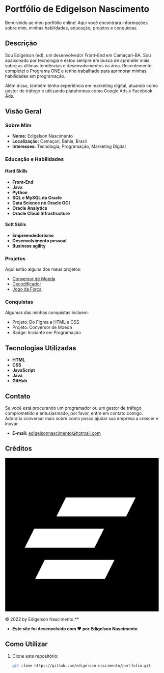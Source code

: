 # Portfólio de Edigelson Nascimento

Bem-vindo ao meu portfólio online! Aqui você encontrará informações sobre mim, minhas habilidades, educação, projetos e conquistas.

## Descrição

Sou Edigelson (ed), um desenvolvedor Front-End em Camaçari-BA. Sou apaixonado por tecnologia e estou sempre em busca de aprender mais sobre as últimas tendências e desenvolvimentos na área. Recentemente, completei o Programa ONE e tenho trabalhado para aprimorar minhas habilidades em programação.

Além disso, também tenho experiência em marketing digital, atuando como gestor de tráfego e utilizando plataformas como Google Ads e Facebook Ads.

## Visão Geral

### Sobre Mim
- **Nome:** Edigelson Nascimento
- **Localização:** Camaçari, Bahia, Brasil
- **Interesses:** Tecnologia, Programação, Marketing Digital

### Educação e Habilidades

#### Hard Skills
- **Front-End**
- **Java**
- **Python**
- **SQL e MySQL da Oracle**
- **Data Science no Oracle OCI**
- **Oracle Analytics**
- **Oracle Cloud Infrastructure**

#### Soft Skills
- **Empreendedorismo**
- **Desenvolvimento pessoal**
- **Business agility**

### Projetos
Aqui estão alguns dos meus projetos:
- [Conversor de Moeda](https://edigelson-nascimento.github.io/conversordemoeda)
- [Decodificador](https://edigelson-nascimento.github.io/decodificador)
- [Jogo da Forca](https://edigelson-nascimento.github.io/jogodaforca)

### Conquistas
Algumas das minhas conquistas incluem:
- Projeto: Do Figma a HTML e CSS
- Projeto: Conversor de Moeda
- Badge: Iniciante em Programação

## Tecnologias Utilizadas
- **HTML**
- **CSS**
- **JavaScript**
- **Java**
- **GitHub**

## Contato
Se você está procurando um programador ou um gestor de tráfego comprometido e entusiasmado, por favor, entre em contato comigo. Adoraria conversar mais sobre como posso ajudar sua empresa a crescer e inovar.

- **E-mail:** edigelsonnascimento@hotmail.com

## Créditos
![Logo](./img/logo.png)

&copy; 2022 by Edigelson Nascimento.**
- **Este site foi desenvolvido com ❤️ por Edigelson Nascimento**

## Como Utilizar

1. Clone este repositório:
   ```bash
   git clone https://github.com/edigelson-nascimento/portfolio.git